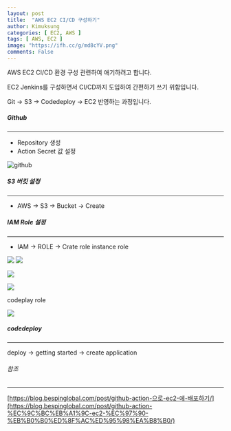 ```yaml
---
layout: post
title:  "AWS EC2 CI/CD 구성하기"
author: Kimuksung
categories: [ EC2, AWS ]
tags: [ AWS, EC2 ]
image: "https://ifh.cc/g/md8cYV.png"
comments: False
---
```


AWS EC2 CI/CD 환경 구성 관련하여 애기하려고 합니다.

EC2 Jenkins를 구성하면서 CI/CD까지 도입하여 간편하기 쓰기 위함입니다.

Git → S3 → Codedeploy → EC2 반영하는 과정입니다.

##### Github
---
- Repository 생성
- Action Secret 값 설정

![github](https://i.ibb.co/HG6NsDz/2023-06-12-3-58-34.png)

##### S3 버킷 설정
---
- AWS → S3 → Bucket → Create

##### IAM Role 설정
---
- IAM → ROLE → Crate role
instance role

![](https://i.ibb.co/rbVhbcx/2023-06-12-4-11-32.png)
![](https://i.ibb.co/ygcKbCc/2023-06-12-4-12-52.png)

![](https://i.ibb.co/P4Gbb99/2023-06-12-4-13-21.png)

![](https://i.ibb.co/82zQC7g/2023-06-12-4-14-13.png)

codeplay role

![](https://i.ibb.co/CV2Ld8w/2023-06-12-4-23-40.png)

##### codedeploy
---
deploy → getting started → create application



###### 참조
---
[https://blog.bespinglobal.com/post/github-action-으로-ec2-에-배포하기/](https://blog.bespinglobal.com/post/github-action-%EC%9C%BC%EB%A1%9C-ec2-%EC%97%90-%EB%B0%B0%ED%8F%AC%ED%95%98%EA%B8%B0/)
